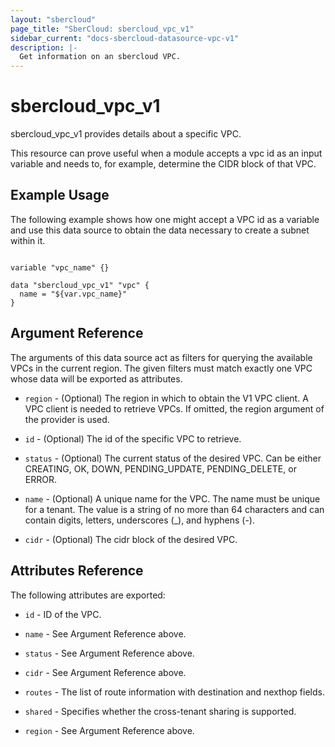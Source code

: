 ```yaml
---
layout: "sbercloud"
page_title: "SberCloud: sbercloud_vpc_v1"
sidebar_current: "docs-sbercloud-datasource-vpc-v1"
description: |-
  Get information on an sbercloud VPC.
---
```


# sbercloud_vpc_v1

sbercloud_vpc_v1 provides details about a specific VPC.

This resource can prove useful when a module accepts a vpc id as an input variable and needs to, for example, determine the CIDR block of that VPC.

## Example Usage

The following example shows how one might accept a VPC id as a variable and use this data source to obtain the data necessary to create a subnet within it.

```hcl

variable "vpc_name" {}

data "sbercloud_vpc_v1" "vpc" {
  name = "${var.vpc_name}"
}

```

## Argument Reference

The arguments of this data source act as filters for querying the available VPCs in the current region. The given filters must match exactly one VPC whose data will be exported as attributes.

* `region` - (Optional) The region in which to obtain the V1 VPC client. A VPC client is needed to retrieve VPCs. If omitted, the region argument of the provider is used.

* `id` - (Optional) The id of the specific VPC to retrieve.

* `status` - (Optional) The current status of the desired VPC. Can be either CREATING, OK, DOWN, PENDING_UPDATE, PENDING_DELETE, or ERROR.

* `name` - (Optional) A unique name for the VPC. The name must be unique for a tenant. The value is a string of no more than 64 characters and can contain digits, letters, underscores (_), and hyphens (-).

* `cidr` - (Optional) The cidr block of the desired VPC.



## Attributes Reference

The following attributes are exported:

* `id` - ID of the VPC.

* `name` -  See Argument Reference above.

* `status` - See Argument Reference above.

* `cidr` - See Argument Reference above.

* `routes` - The list of route information with destination and nexthop fields.

* `shared` - Specifies whether the cross-tenant sharing is supported.

* `region` - See Argument Reference above.

